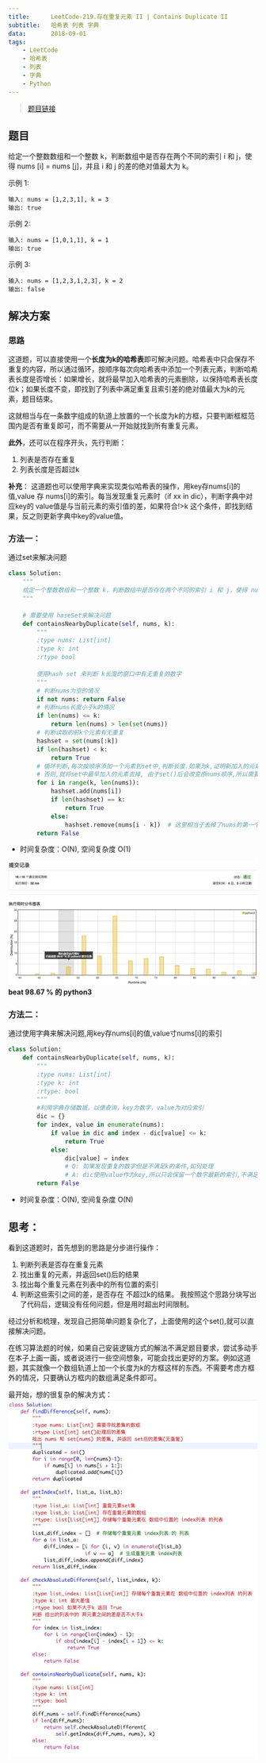 ```yaml
---
title:      LeetCode-219.存在重复元素 II | Contains Duplicate II
subtitle:   哈希表 列表 字典
data:       2018-09-01
tags:
    - LeetCode
    - 哈希表
    - 列表
    - 字典
    - Python
---
```


>[题目链接](https://leetcode-cn.com/problems/contains-duplicate-ii/description/)

## 题目

给定一个整数数组和一个整数 k，判断数组中是否存在两个不同的索引 i 和 j，使得 nums [i] = nums [j]，并且 i 和 j 的差的绝对值最大为 k。

示例 1:

```
输入: nums = [1,2,3,1], k = 3
输出: true
```

<!-- more --> 

示例 2:

```
输入: nums = [1,0,1,1], k = 1
输出: true
```
示例 3:

```
输入: nums = [1,2,3,1,2,3], k = 2
输出: false
```

## 解决方案

### 思路

这道题，可以直接使用一个**长度为k的哈希表**即可解决问题。哈希表中只会保存不重复的内容，所以通过循环，按顺序每次向哈希表中添加一个列表元素，判断哈希表长度是否增长：如果增长，就将最早加入哈希表的元素删除，以保持哈希表长度位k；如果长度不变，即找到了列表中满足重复且索引差的绝对值最大为k的元素，题目结束。

这就相当与在一条数字组成的轨道上放置的一个长度为k的方框，只要判断框框范围内是否有重复即可，而不需要从一开始就找到所有重复元素。

**此外**，还可以在程序开头，先行判断：
1. 列表是否存在重复
2. 列表长度是否超过k

**补充**：
这道题也可以使用字典来实现类似哈希表的操作，用key存nums[i]的值,value 存 nums[i]的索引。每当发现重复元素时（if xx in dic），判断字典中对应key的 value值是与当前元素的索引值的差，如果符合!>k 这个条件，即找到结果，反之则更新字典中key的value值。

### 方法一： 

通过set来解决问题

```python
class Solution:
    """
    给定一个整数数组和一个整数 k，判断数组中是否存在两个不同的索引 i 和 j，使得 nums [i] = nums [j]，并且 i 和 j 的差的绝对值最大为 k。
    """

    # 需要使用 haseSet来解决问题
    def containsNearbyDuplicate(self, nums, k):
        """
        :type nums: List[int]
        :type k: int
        :rtype bool

        使用hash set 来判断 k长度的窗口中有无重复的数字
        """
        # 判断nums为空的情况
        if not nums: return False
        # 判断nums长度小于k的情况
        if len(nums) <= k:
            return len(nums) > len(set(nums))
        # 判断读取的前k个元素有无重复
        hashset = set(nums[:k])
        if len(hashset) < k:
            return True
        # 循环判断,每次按顺序添加一个元素到set中,判断长度.如果为k,证明新加入的元素与set中的存在重复,条件成立.
        # 否则,就将set中最早加入的元素去掉, 由于set()后会改变原nums顺序,所以需要使用remove方法,按照添加顺序去除. 即nums[i-k]
        for i in range(k, len(nums)):
            hashset.add(nums[i])
            if len(hashset) == k:
                return True
            else:
                hashset.remove(nums[i - k])  # 这里相当于去掉了nums的第一个元素,依次类推
        return False
```
- 时间复杂度：O(N), 空间复杂度 O(1)

![cdii-1](/images/post/cdii-1.jpg)
**beat 98.67 % 的 python3**

### 方法二：

通过使用字典来解决问题,用key存nums[i]的值,value寸nums[i]的索引


```python
class Solution:
    def containsNearbyDuplicate(self, nums, k):
        """
        :type nums: List[int]
        :type k: int
        :rtype: bool
        """
        #利用字典存储数据，以便查询，key为数字，value为对应索引
        dic = {}
        for index, value in enumerate(nums):
            if value in dic and index - dic[value] <= k:
                return True
            else:
                dic[value] = index
                # Q: 如果发现重复的数字但是不满足k的条件,如何处理
                # A: dic使用value作为key,所以只会保留一个数字最新的索引,不满足条件就会被覆盖
        return False
```
- 时间复杂度：O(N), 空间复杂度 O(N)

## 思考：

看到这道题时，首先想到的思路是分步进行操作：
1. 判断列表是否存在重复元素
2. 找出重复的元素，并返回set()后的结果
3. 找出每个重复元素在列表中的所有位置的索引
4. 判断这些索引之间的差，是否存在 不超过k的结果。
我按照这个思路分块写出了代码后，逻辑没有任何问题，但是用时超出时间限制。

经过分析和梳理，发现自己把简单问题复杂化了，上面使用的这个set(),就可以直接解决问题。

在练习算法题的时候，如果自己安装逻辑方式的解法不满足题目要求，尝试多动手在本子上画一画，或者说进行一些空间想象，可能会找出更好的方案。例如这道题，其实就像一个数组轨道上加一个长度为k的方框这样的东西。不需要考虑方框外的情况，只要确认方框内的数组满足条件即可。

最开始，想的很复杂的解决方式：
![emm](/images/post/emmm.jpg)
